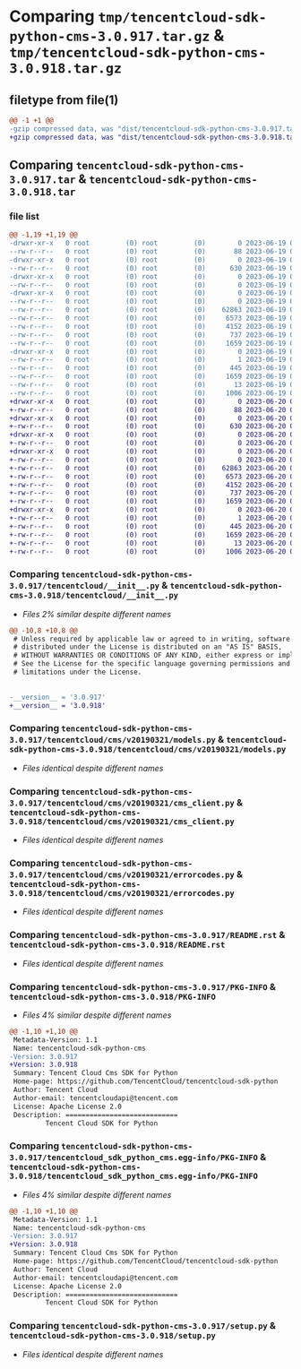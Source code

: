 # Comparing `tmp/tencentcloud-sdk-python-cms-3.0.917.tar.gz` & `tmp/tencentcloud-sdk-python-cms-3.0.918.tar.gz`

## filetype from file(1)

```diff
@@ -1 +1 @@
-gzip compressed data, was "dist/tencentcloud-sdk-python-cms-3.0.917.tar", last modified: Mon Jun 19 00:22:05 2023, max compression
+gzip compressed data, was "dist/tencentcloud-sdk-python-cms-3.0.918.tar", last modified: Tue Jun 20 02:37:27 2023, max compression
```

## Comparing `tencentcloud-sdk-python-cms-3.0.917.tar` & `tencentcloud-sdk-python-cms-3.0.918.tar`

### file list

```diff
@@ -1,19 +1,19 @@
-drwxr-xr-x   0 root         (0) root         (0)        0 2023-06-19 00:22:05.000000 tencentcloud-sdk-python-cms-3.0.917/
--rw-r--r--   0 root         (0) root         (0)       88 2023-06-19 00:22:05.000000 tencentcloud-sdk-python-cms-3.0.917/setup.cfg
-drwxr-xr-x   0 root         (0) root         (0)        0 2023-06-19 00:22:05.000000 tencentcloud-sdk-python-cms-3.0.917/tencentcloud/
--rw-r--r--   0 root         (0) root         (0)      630 2023-06-19 00:22:05.000000 tencentcloud-sdk-python-cms-3.0.917/tencentcloud/__init__.py
-drwxr-xr-x   0 root         (0) root         (0)        0 2023-06-19 00:22:05.000000 tencentcloud-sdk-python-cms-3.0.917/tencentcloud/cms/
--rw-r--r--   0 root         (0) root         (0)        0 2023-06-19 00:22:05.000000 tencentcloud-sdk-python-cms-3.0.917/tencentcloud/cms/__init__.py
-drwxr-xr-x   0 root         (0) root         (0)        0 2023-06-19 00:22:05.000000 tencentcloud-sdk-python-cms-3.0.917/tencentcloud/cms/v20190321/
--rw-r--r--   0 root         (0) root         (0)        0 2023-06-19 00:22:05.000000 tencentcloud-sdk-python-cms-3.0.917/tencentcloud/cms/v20190321/__init__.py
--rw-r--r--   0 root         (0) root         (0)    62863 2023-06-19 00:22:05.000000 tencentcloud-sdk-python-cms-3.0.917/tencentcloud/cms/v20190321/models.py
--rw-r--r--   0 root         (0) root         (0)     6573 2023-06-19 00:22:05.000000 tencentcloud-sdk-python-cms-3.0.917/tencentcloud/cms/v20190321/cms_client.py
--rw-r--r--   0 root         (0) root         (0)     4152 2023-06-19 00:22:05.000000 tencentcloud-sdk-python-cms-3.0.917/tencentcloud/cms/v20190321/errorcodes.py
--rw-r--r--   0 root         (0) root         (0)      737 2023-06-19 00:22:05.000000 tencentcloud-sdk-python-cms-3.0.917/README.rst
--rw-r--r--   0 root         (0) root         (0)     1659 2023-06-19 00:22:05.000000 tencentcloud-sdk-python-cms-3.0.917/PKG-INFO
-drwxr-xr-x   0 root         (0) root         (0)        0 2023-06-19 00:22:05.000000 tencentcloud-sdk-python-cms-3.0.917/tencentcloud_sdk_python_cms.egg-info/
--rw-r--r--   0 root         (0) root         (0)        1 2023-06-19 00:22:05.000000 tencentcloud-sdk-python-cms-3.0.917/tencentcloud_sdk_python_cms.egg-info/dependency_links.txt
--rw-r--r--   0 root         (0) root         (0)      445 2023-06-19 00:22:05.000000 tencentcloud-sdk-python-cms-3.0.917/tencentcloud_sdk_python_cms.egg-info/SOURCES.txt
--rw-r--r--   0 root         (0) root         (0)     1659 2023-06-19 00:22:05.000000 tencentcloud-sdk-python-cms-3.0.917/tencentcloud_sdk_python_cms.egg-info/PKG-INFO
--rw-r--r--   0 root         (0) root         (0)       13 2023-06-19 00:22:05.000000 tencentcloud-sdk-python-cms-3.0.917/tencentcloud_sdk_python_cms.egg-info/top_level.txt
--rw-r--r--   0 root         (0) root         (0)     1006 2023-06-19 00:22:05.000000 tencentcloud-sdk-python-cms-3.0.917/setup.py
+drwxr-xr-x   0 root         (0) root         (0)        0 2023-06-20 02:37:27.000000 tencentcloud-sdk-python-cms-3.0.918/
+-rw-r--r--   0 root         (0) root         (0)       88 2023-06-20 02:37:27.000000 tencentcloud-sdk-python-cms-3.0.918/setup.cfg
+drwxr-xr-x   0 root         (0) root         (0)        0 2023-06-20 02:37:27.000000 tencentcloud-sdk-python-cms-3.0.918/tencentcloud/
+-rw-r--r--   0 root         (0) root         (0)      630 2023-06-20 02:37:27.000000 tencentcloud-sdk-python-cms-3.0.918/tencentcloud/__init__.py
+drwxr-xr-x   0 root         (0) root         (0)        0 2023-06-20 02:37:27.000000 tencentcloud-sdk-python-cms-3.0.918/tencentcloud/cms/
+-rw-r--r--   0 root         (0) root         (0)        0 2023-06-20 02:37:27.000000 tencentcloud-sdk-python-cms-3.0.918/tencentcloud/cms/__init__.py
+drwxr-xr-x   0 root         (0) root         (0)        0 2023-06-20 02:37:27.000000 tencentcloud-sdk-python-cms-3.0.918/tencentcloud/cms/v20190321/
+-rw-r--r--   0 root         (0) root         (0)        0 2023-06-20 02:37:27.000000 tencentcloud-sdk-python-cms-3.0.918/tencentcloud/cms/v20190321/__init__.py
+-rw-r--r--   0 root         (0) root         (0)    62863 2023-06-20 02:37:27.000000 tencentcloud-sdk-python-cms-3.0.918/tencentcloud/cms/v20190321/models.py
+-rw-r--r--   0 root         (0) root         (0)     6573 2023-06-20 02:37:27.000000 tencentcloud-sdk-python-cms-3.0.918/tencentcloud/cms/v20190321/cms_client.py
+-rw-r--r--   0 root         (0) root         (0)     4152 2023-06-20 02:37:27.000000 tencentcloud-sdk-python-cms-3.0.918/tencentcloud/cms/v20190321/errorcodes.py
+-rw-r--r--   0 root         (0) root         (0)      737 2023-06-20 02:37:27.000000 tencentcloud-sdk-python-cms-3.0.918/README.rst
+-rw-r--r--   0 root         (0) root         (0)     1659 2023-06-20 02:37:27.000000 tencentcloud-sdk-python-cms-3.0.918/PKG-INFO
+drwxr-xr-x   0 root         (0) root         (0)        0 2023-06-20 02:37:27.000000 tencentcloud-sdk-python-cms-3.0.918/tencentcloud_sdk_python_cms.egg-info/
+-rw-r--r--   0 root         (0) root         (0)        1 2023-06-20 02:37:27.000000 tencentcloud-sdk-python-cms-3.0.918/tencentcloud_sdk_python_cms.egg-info/dependency_links.txt
+-rw-r--r--   0 root         (0) root         (0)      445 2023-06-20 02:37:27.000000 tencentcloud-sdk-python-cms-3.0.918/tencentcloud_sdk_python_cms.egg-info/SOURCES.txt
+-rw-r--r--   0 root         (0) root         (0)     1659 2023-06-20 02:37:27.000000 tencentcloud-sdk-python-cms-3.0.918/tencentcloud_sdk_python_cms.egg-info/PKG-INFO
+-rw-r--r--   0 root         (0) root         (0)       13 2023-06-20 02:37:27.000000 tencentcloud-sdk-python-cms-3.0.918/tencentcloud_sdk_python_cms.egg-info/top_level.txt
+-rw-r--r--   0 root         (0) root         (0)     1006 2023-06-20 02:37:27.000000 tencentcloud-sdk-python-cms-3.0.918/setup.py
```

### Comparing `tencentcloud-sdk-python-cms-3.0.917/tencentcloud/__init__.py` & `tencentcloud-sdk-python-cms-3.0.918/tencentcloud/__init__.py`

 * *Files 2% similar despite different names*

```diff
@@ -10,8 +10,8 @@
 # Unless required by applicable law or agreed to in writing, software
 # distributed under the License is distributed on an "AS IS" BASIS,
 # WITHOUT WARRANTIES OR CONDITIONS OF ANY KIND, either express or implied.
 # See the License for the specific language governing permissions and
 # limitations under the License.
 
 
-__version__ = '3.0.917'
+__version__ = '3.0.918'
```

### Comparing `tencentcloud-sdk-python-cms-3.0.917/tencentcloud/cms/v20190321/models.py` & `tencentcloud-sdk-python-cms-3.0.918/tencentcloud/cms/v20190321/models.py`

 * *Files identical despite different names*

### Comparing `tencentcloud-sdk-python-cms-3.0.917/tencentcloud/cms/v20190321/cms_client.py` & `tencentcloud-sdk-python-cms-3.0.918/tencentcloud/cms/v20190321/cms_client.py`

 * *Files identical despite different names*

### Comparing `tencentcloud-sdk-python-cms-3.0.917/tencentcloud/cms/v20190321/errorcodes.py` & `tencentcloud-sdk-python-cms-3.0.918/tencentcloud/cms/v20190321/errorcodes.py`

 * *Files identical despite different names*

### Comparing `tencentcloud-sdk-python-cms-3.0.917/README.rst` & `tencentcloud-sdk-python-cms-3.0.918/README.rst`

 * *Files identical despite different names*

### Comparing `tencentcloud-sdk-python-cms-3.0.917/PKG-INFO` & `tencentcloud-sdk-python-cms-3.0.918/PKG-INFO`

 * *Files 4% similar despite different names*

```diff
@@ -1,10 +1,10 @@
 Metadata-Version: 1.1
 Name: tencentcloud-sdk-python-cms
-Version: 3.0.917
+Version: 3.0.918
 Summary: Tencent Cloud Cms SDK for Python
 Home-page: https://github.com/TencentCloud/tencentcloud-sdk-python
 Author: Tencent Cloud
 Author-email: tencentcloudapi@tencent.com
 License: Apache License 2.0
 Description: ============================
         Tencent Cloud SDK for Python
```

### Comparing `tencentcloud-sdk-python-cms-3.0.917/tencentcloud_sdk_python_cms.egg-info/PKG-INFO` & `tencentcloud-sdk-python-cms-3.0.918/tencentcloud_sdk_python_cms.egg-info/PKG-INFO`

 * *Files 4% similar despite different names*

```diff
@@ -1,10 +1,10 @@
 Metadata-Version: 1.1
 Name: tencentcloud-sdk-python-cms
-Version: 3.0.917
+Version: 3.0.918
 Summary: Tencent Cloud Cms SDK for Python
 Home-page: https://github.com/TencentCloud/tencentcloud-sdk-python
 Author: Tencent Cloud
 Author-email: tencentcloudapi@tencent.com
 License: Apache License 2.0
 Description: ============================
         Tencent Cloud SDK for Python
```

### Comparing `tencentcloud-sdk-python-cms-3.0.917/setup.py` & `tencentcloud-sdk-python-cms-3.0.918/setup.py`

 * *Files identical despite different names*

